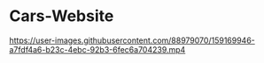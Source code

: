 # Cars-Website



https://user-images.githubusercontent.com/88979070/159169946-a7fdf4a6-b23c-4ebc-92b3-6fec6a704239.mp4

